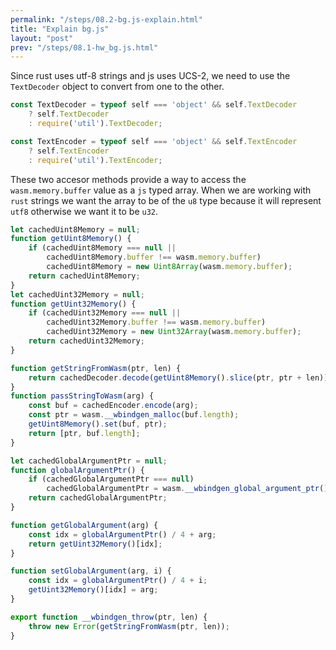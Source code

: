 ```yaml
---
permalink: "/steps/08.2-bg.js-explain.html"
title: "Explain bg.js"
layout: "post"
prev: "/steps/08.1-hw_bg.js.html"
---
```

Since rust uses utf-8 strings and js uses UCS-2, we need to use the `TextDecoder` object to convert from one to the other. 
```js
const TextDecoder = typeof self === 'object' && self.TextDecoder
    ? self.TextDecoder
    : require('util').TextDecoder;

const TextEncoder = typeof self === 'object' && self.TextEncoder
    ? self.TextEncoder
    : require('util').TextEncoder;
```
These two accesor methods provide a way to access the `wasm.memory.buffer` value as a `js` typed array. When we are working with `rust` strings we want the array to be of the `u8` type because it will represent `utf8` otherwise we want it to be `u32`.
```js
let cachedUint8Memory = null;
function getUint8Memory() {
    if (cachedUint8Memory === null ||
        cachedUint8Memory.buffer !== wasm.memory.buffer)
        cachedUint8Memory = new Uint8Array(wasm.memory.buffer);
    return cachedUint8Memory;
}
let cachedUint32Memory = null;
function getUint32Memory() {
    if (cachedUint32Memory === null ||
        cachedUint32Memory.buffer !== wasm.memory.buffer)
        cachedUint32Memory = new Uint32Array(wasm.memory.buffer);
    return cachedUint32Memory;
}
```

```js
function getStringFromWasm(ptr, len) {
    return cachedDecoder.decode(getUint8Memory().slice(ptr, ptr + len));
}
function passStringToWasm(arg) {
    const buf = cachedEncoder.encode(arg);
    const ptr = wasm.__wbindgen_malloc(buf.length);
    getUint8Memory().set(buf, ptr);
    return [ptr, buf.length];
}
```

```js
let cachedGlobalArgumentPtr = null;
function globalArgumentPtr() {
    if (cachedGlobalArgumentPtr === null)
        cachedGlobalArgumentPtr = wasm.__wbindgen_global_argument_ptr();
    return cachedGlobalArgumentPtr;
}

function getGlobalArgument(arg) {
    const idx = globalArgumentPtr() / 4 + arg;
    return getUint32Memory()[idx];
}

function setGlobalArgument(arg, i) {
    const idx = globalArgumentPtr() / 4 + i;
    getUint32Memory()[idx] = arg;
}
```

```js
export function __wbindgen_throw(ptr, len) {
    throw new Error(getStringFromWasm(ptr, len));
}
```